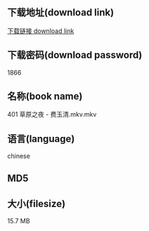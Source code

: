 ## 下载地址(download link)
[下载链接 download link](https://voluble-croquembouche-d321dc.netlify.app/?s=401+%E8%8D%89%E5%8E%9F%E4%B9%8B%E5%A4%9C+-+%E8%B4%B9%E7%8E%89%E6%B8%85.mkv)

## 下载密码(download password)
1866

## 名称(book name)
401 草原之夜 - 费玉清.mkv.mkv

## 语言(language)
chinese

## MD5


## 大小(filesize)
15.7 MB
